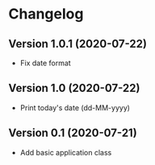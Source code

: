 # Changelog

## Version 1.0.1 (2020-07-22)
* Fix date format

## Version 1.0 (2020-07-22)
* Print today's date (dd-MM-yyyy)

## Version 0.1 (2020-07-21)
* Add basic application class
